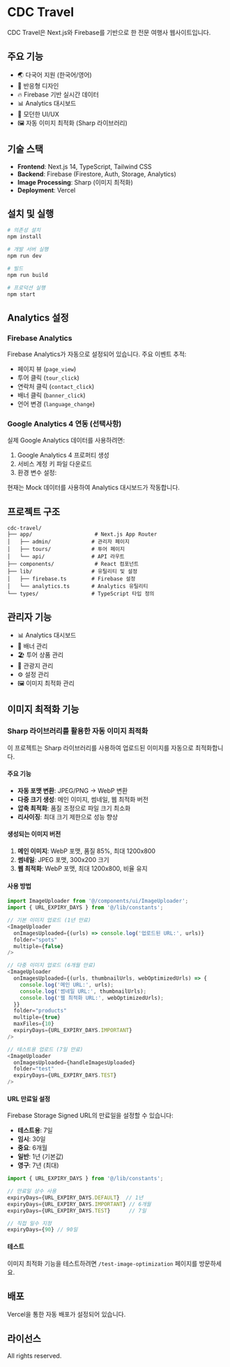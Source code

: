 # CDC Travel

CDC Travel은 Next.js와 Firebase를 기반으로 한 전문 여행사 웹사이트입니다.

## 주요 기능

- 🌏 다국어 지원 (한국어/영어)
- 📱 반응형 디자인
- 🔥 Firebase 기반 실시간 데이터
- 📊 Analytics 대시보드
- 🎨 모던한 UI/UX
- 🖼️ 자동 이미지 최적화 (Sharp 라이브러리)

## 기술 스택

- **Frontend**: Next.js 14, TypeScript, Tailwind CSS
- **Backend**: Firebase (Firestore, Auth, Storage, Analytics)
- **Image Processing**: Sharp (이미지 최적화)
- **Deployment**: Vercel

## 설치 및 실행

```bash
# 의존성 설치
npm install

# 개발 서버 실행
npm run dev

# 빌드
npm run build

# 프로덕션 실행
npm start
```

## Analytics 설정

### Firebase Analytics

Firebase Analytics가 자동으로 설정되어 있습니다. 주요 이벤트 추적:

- 페이지 뷰 (`page_view`)
- 투어 클릭 (`tour_click`)
- 연락처 클릭 (`contact_click`)
- 배너 클릭 (`banner_click`)
- 언어 변경 (`language_change`)

### Google Analytics 4 연동 (선택사항)

실제 Google Analytics 데이터를 사용하려면:

1. Google Analytics 4 프로퍼티 생성
2. 서비스 계정 키 파일 다운로드
3. 환경 변수 설정:



현재는 Mock 데이터를 사용하여 Analytics 대시보드가 작동합니다.

## 프로젝트 구조

```
cdc-travel/
├── app/                    # Next.js App Router
│   ├── admin/             # 관리자 페이지
│   ├── tours/             # 투어 페이지
│   └── api/               # API 라우트
├── components/             # React 컴포넌트
├── lib/                   # 유틸리티 및 설정
│   ├── firebase.ts        # Firebase 설정
│   └── analytics.ts       # Analytics 유틸리티
└── types/                 # TypeScript 타입 정의
```

## 관리자 기능

- 📊 Analytics 대시보드
- 🎨 배너 관리
- 🏖️ 투어 상품 관리
- 📍 관광지 관리
- ⚙️ 설정 관리
- 🖼️ 이미지 최적화 관리

## 이미지 최적화 기능

### Sharp 라이브러리를 활용한 자동 이미지 최적화

이 프로젝트는 Sharp 라이브러리를 사용하여 업로드된 이미지를 자동으로 최적화합니다.

#### 주요 기능

- **자동 포맷 변환**: JPEG/PNG → WebP 변환
- **다중 크기 생성**: 메인 이미지, 썸네일, 웹 최적화 버전
- **압축 최적화**: 품질 조정으로 파일 크기 최소화
- **리사이징**: 최대 크기 제한으로 성능 향상

#### 생성되는 이미지 버전

1. **메인 이미지**: WebP 포맷, 품질 85%, 최대 1200x800
2. **썸네일**: JPEG 포맷, 300x200 크기
3. **웹 최적화**: WebP 포맷, 최대 1200x800, 비율 유지

#### 사용 방법

```typescript
import ImageUploader from '@/components/ui/ImageUploader';
import { URL_EXPIRY_DAYS } from '@/lib/constants';

// 기본 이미지 업로드 (1년 만료)
<ImageUploader
  onImagesUploaded={(urls) => console.log('업로드된 URL:', urls)}
  folder="spots"
  multiple={false}
/>

// 다중 이미지 업로드 (6개월 만료)
<ImageUploader
  onImagesUploaded={(urls, thumbnailUrls, webOptimizedUrls) => {
    console.log('메인 URL:', urls);
    console.log('썸네일 URL:', thumbnailUrls);
    console.log('웹 최적화 URL:', webOptimizedUrls);
  }}
  folder="products"
  multiple={true}
  maxFiles={10}
  expiryDays={URL_EXPIRY_DAYS.IMPORTANT}
/>

// 테스트용 업로드 (7일 만료)
<ImageUploader
  onImagesUploaded={handleImagesUploaded}
  folder="test"
  expiryDays={URL_EXPIRY_DAYS.TEST}
/>
```

#### URL 만료일 설정

Firebase Storage Signed URL의 만료일을 설정할 수 있습니다:

- **테스트용**: 7일
- **임시**: 30일  
- **중요**: 6개월
- **일반**: 1년 (기본값)
- **영구**: 7년 (최대)

```typescript
import { URL_EXPIRY_DAYS } from '@/lib/constants';

// 만료일 상수 사용
expiryDays={URL_EXPIRY_DAYS.DEFAULT}  // 1년
expiryDays={URL_EXPIRY_DAYS.IMPORTANT} // 6개월
expiryDays={URL_EXPIRY_DAYS.TEST}      // 7일

// 직접 일수 지정
expiryDays={90} // 90일
```

#### 테스트

이미지 최적화 기능을 테스트하려면 `/test-image-optimization` 페이지를 방문하세요.

## 배포

Vercel을 통한 자동 배포가 설정되어 있습니다.

## 라이선스

All rights reserved.
